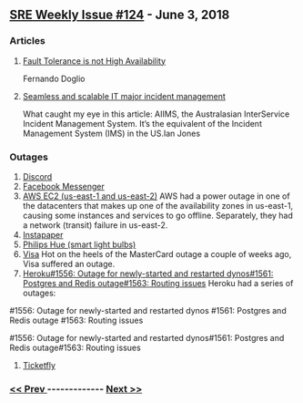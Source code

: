 ## [SRE Weekly Issue #124](https://sreweekly.com/sre-weekly-issue-124/) - June 3, 2018
### Articles

1. [Fault Tolerance is not High Availability](https://dzone.com/articles/fault-tolerance-is-not-high-availability)

    Fernando Doglio
1. [Seamless and scalable IT major incident management](https://www.linkedin.com/pulse/seamless-scalable-major-incident-management-ian-jones/)

    What caught my eye in this article: AIIMS, the Australasian InterService Incident Management System. It’s the equivalent of the Incident Management System (IMS) in the US.Ian Jones

### Outages

1. [Discord](https://discord.statuspage.io/incidents/wtswhg4swczv)
1. [Facebook Messenger](http://thenextdigit.com/33164/facebook-messengers-outage/)
1. [AWS EC2 (us-east-1 and us-east-2)](http://status.aws.amazon.com/)
    AWS had a power outage in one of the datacenters that makes up one of the availability zones in us-east-1, causing some instances and services to go offline. Separately, they had a network (transit) failure in us-east-2.
1. [Instapaper](https://www.pocket-lint.com/apps/news/144686-how-to-get-round-the-instapaper-outage-in-europe-and-read-your-saved-articles)
1. [Philips Hue (smart light bulbs)](https://www.androidpolice.com/2018/05/31/problems-philips-hue-widespread-outages-reported/)
1. [Visa](https://coingape.com/visa-outage-cue-bitcoin-as-payment/)
    Hot on the heels of the MasterCard outage a couple of weeks ago, Visa suffered an outage.
1. [Heroku#1556: Outage for newly-started and restarted dynos#1561: Postgres and Redis outage#1563: Routing issues](http://feedproxy.google.com/~r/HerokuStatus/~3/fpyzK24LJuo/1563)
    Heroku had a series of outages:

#1556: Outage for newly-started and restarted dynos
#1561: Postgres and Redis outage
#1563: Routing issues

#1556: Outage for newly-started and restarted dynos#1561: Postgres and Redis outage#1563: Routing issues
1. [Ticketfly](http://celebrityaccess.com/2018/06/01/ticketfly-outage-day-2/)

### [ << Prev ](sreweekly-123.md) ------------- [ Next >> ](sreweekly-125.md)